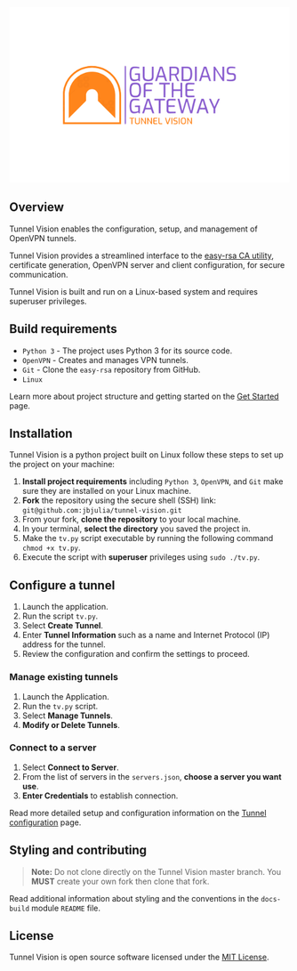 <p align="center">
    <img alt="Tunnel vision logo" src="./resources/ui/logos/tunnel-vision-logo.png"/>
</p>

## Overview

Tunnel Vision enables the configuration, setup, and management of OpenVPN
tunnels.

Tunnel Vision provides a streamlined interface to the [easy-rsa CA
utility](https://github.com/OpenVPN/easy-rsa), certificate generation, OpenVPN server
and client configuration, for secure communication.

Tunnel Vision is built and run on a Linux-based system and requires superuser
privileges.

## Build requirements

* `Python 3` - The project uses Python 3 for its source code.
* `OpenVPN` -  Creates and manages VPN tunnels.
* `Git` - Clone the `easy-rsa` repository from GitHub.
* `Linux`

Learn more about project structure and getting started on the [Get
Started](./docs/get-started.md) page.

## Installation

Tunnel Vision is a python project built on Linux follow these steps to set up
the project on your machine:

1. **Install project requirements** including `Python 3`, `OpenVPN`, and `Git`
   make sure they are installed on your Linux machine.
2. **Fork** the repository using the secure shell (SSH) link:
   `git@github.com:jbjulia/tunnel-vision.git`
3. From your fork, **clone the repository** to your local machine.
4. In your terminal, **select the directory** you saved the project in.
5. Make the `tv.py` script executable by running the following command `chmod
   +x tv.py`.
6. Execute the script with **superuser** privileges using `sudo ./tv.py`.

## Configure a tunnel

1. Launch the application.
2. Run the script `tv.py`.
3. Select **Create Tunnel**.
4. Enter **Tunnel Information** such as a name and Internet Protocol (IP)
   address for the tunnel.
5. Review the configuration and confirm the settings to proceed.

### Manage existing tunnels

1. Launch the Application.
2. Run the `tv.py` script.
3. Select **Manage Tunnels**.
4. **Modify or Delete Tunnels**.

### Connect to a server

1. Select **Connect to Server**.
2. From the list of servers in the `servers.json`, **choose a server you want
   use**.
3. **Enter Credentials** to establish connection.

Read more detailed setup and configuration information on the [Tunnel
configuration](./docs/tunnel-config.md) page.

## Styling and contributing

> **Note:** Do not clone directly on the Tunnel Vision master branch. You
> **MUST** create your own fork then clone that fork.

Read additional information about styling and the conventions in the `docs-build`
module `README` file.

## License

Tunnel Vision is open source software licensed under the [MIT License](LICENSE).
